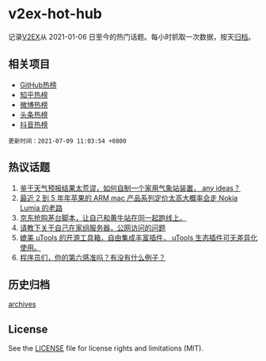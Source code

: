 # v2ex-hot-hub

 记录[V2EX](https://www.v2ex.com/)从 2021-01-06 日至今的热门话题。每小时抓取一次数据，按天[归档](archives)。
 
 ## 相关项目

- [GitHub热榜](https://github.com/snaildev/github-hot-hub)
- [知乎热榜](https://github.com/snaildev/zhihu-hot-hub)
- [微博热榜](https://github.com/snaildev/weibo-hot-hub)
- [头条热榜](https://github.com/snaildev/toutiao-hot-hub)
- [抖音热榜](https://github.com/snaildev/douyin-hot-hub)


 `更新时间：2021-07-09 11:03:54 +0800`

## 热议话题

1. [鉴于天气预报结果太荒谬，如何自制一个家用气象站装置， any ideas？](https://www.v2ex.com/t/788271)
1. [最近 2 到 5 年年苹果的 ARM mac 产品系列定价太高大概率会走 Nokia Lumia 的老路](https://www.v2ex.com/t/788428)
1. [京东抢购茅台脚本，让自己和黄牛站在同一起跑线上。](https://www.v2ex.com/t/788420)
1. [请教下关于自己在家组服务器，公网访问的问题](https://www.v2ex.com/t/788357)
1. [媲美 uTools 的开源工具箱，自由集成丰富插件， uTools 生态插件可无差异化使用。](https://www.v2ex.com/t/788263)
1. [程序员们，你的第六感准吗？有没有什么例子？](https://www.v2ex.com/t/788289)

## 历史归档

[archives](archives)

## License

See the [LICENSE](LICENSE) file for license rights and limitations (MIT).
